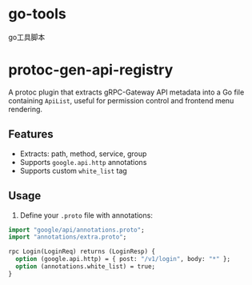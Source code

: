 # go-tools
go工具脚本


# protoc-gen-api-registry

A protoc plugin that extracts gRPC-Gateway API metadata into a Go file containing `ApiList`, useful for permission control and frontend menu rendering.

## Features

- Extracts: path, method, service, group
- Supports `google.api.http` annotations
- Supports custom `white_list` tag

## Usage

1. Define your `.proto` file with annotations:

```proto
import "google/api/annotations.proto";
import "annotations/extra.proto";

rpc Login(LoginReq) returns (LoginResp) {
  option (google.api.http) = { post: "/v1/login", body: "*" };
  option (annotations.white_list) = true;
}